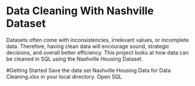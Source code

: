 
# Data Cleaning With Nashville Dataset

Datasets often come with inconsistencies, irrelevant values, or incomplete data. Therefore, having clean data will encourage sound, strategic decisions, and overall better efficiency. This project looks at how data can be cleaned in SQL using the Nashville Housing Dataset.

#Getting Started
Save the data set Nashville Housing Data for Data Cleaning.xlsx in your local directory. Open SQL
